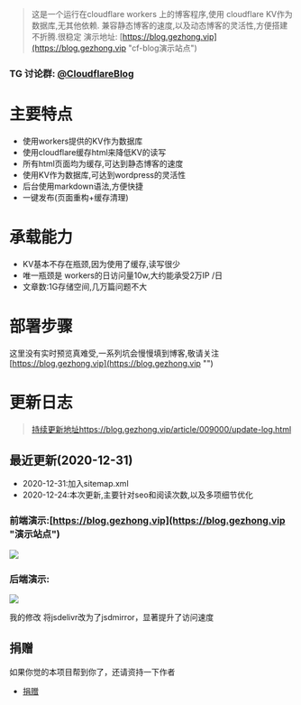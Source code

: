 > 这是一个运行在cloudflare workers 上的博客程序,使用 cloudflare KV作为数据库,无其他依赖.
兼容静态博客的速度,以及动态博客的灵活性,方便搭建不折腾.很稳定
演示地址: [https://blog.gezhong.vip](https://blog.gezhong.vip "cf-blog演示站点")

### TG 讨论群: [@CloudflareBlog](https://t.me/cloudflareblog "")
# 主要特点
* 使用workers提供的KV作为数据库
* 使用cloudflare缓存html来降低KV的读写
* 所有html页面均为缓存,可达到静态博客的速度
* 使用KV作为数据库,可达到wordpress的灵活性
* 后台使用markdown语法,方便快捷
* 一键发布(页面重构+缓存清理)

# 承载能力
 * KV基本不存在瓶颈,因为使用了缓存,读写很少
 * 唯一瓶颈是 workers的日访问量10w,大约能承受2万IP /日
 * 文章数:1G存储空间,几万篇问题不大

# 部署步骤
  这里没有实时预览真难受,一系列坑会慢慢填到博客,敬请关注 [https://blog.gezhong.vip](https://blog.gezhong.vip "")

# 更新日志

> [持续更新地址https://blog.gezhong.vip/article/009000/update-log.html](https://blog.gezhong.vip/article/009000/update-log.html "更新日志")
  
## 最近更新(2020-12-31)
* 2020-12-31:加入sitemap.xml
* 2020-12-24:本次更新,主要针对seo和阅读次数,以及多项细节优化




### 前端演示:[https://blog.gezhong.vip](https://blog.gezhong.vip "演示站点")
![](https://s3.ax1x.com/2020/12/22/rrP81S.png)

### 后端演示:
![](https://s3.ax1x.com/2020/12/22/rrAWrD.png)

我的修改
将jsdelivr改为了jsdmirror，显著提升了访问速度

## 捐赠

如果你觉的本项目帮到你了，还请资持一下作者

* [捐赠](https://afdian.net/@zhaopp "爱发电")  
